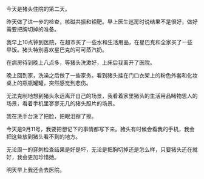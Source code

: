 今天是猪头住院的第二天。

昨天做了进一步的检查，核磁共振和钼靶。早上医生巡房时说结果不是很好，做好需要把胸切掉的准备。

我早上10点钟到医院，在超市买了一些水和生活用品，在星巴克和全家买了一些早饭。猪头特别喜欢星巴克的可可蒸汽奶。

在病房待到晚上八点多，等猪头洗漱好，上床后我离开了医院。

晚上回到家，洗澡之后做了一些家务。看到猪头挂在门口衣架上的粉色外套和化妆桌上的瓶瓶罐罐，突然感觉到悲伤。

无法克制地想到猪头永远离开自己的场景，我看着家里猪头的生活用品睹物思人的场景，看着手机里寥寥无几的猪头照片的场景。

我在洗手台洗了把脸，把眼泪擦了擦。

今天是9月11号，我要把想记下的事情都写下来。猪头有时候会看我的手机，我会把这些放到猪头看不到的地方。

无论周一的穿刺检查结果是好是坏，无论是把胸切掉还是怎么样，只要猪头还在就好，我会更加珍惜她。

明天早上我还会去医院。
